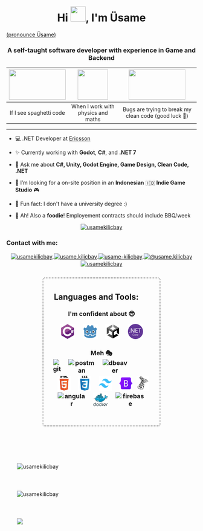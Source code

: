 <h1 align="center">Hi <img src="https://raw.githubusercontent.com/MartinHeinz/MartinHeinz/master/wave.gif" width="40px" height="40px" />, I'm Üsame </h1>

[(pronounce Üsame)](https://drive.google.com/file/d/1fFIVoylwxUhcrxc8uFCabuRK4Yu5f0Fz/view?usp=drive_link)

<h3 align="center">A self-taught software developer with experience in Game and Backend</h3>

| <img src="https://media.tenor.com/EXBaKnJud_AAAAAd/leorio-hxh.gif" width="150px" height="80px" /> | <img src="https://media.tenor.com/Rha6TlXId_oAAAAd/gon-freecss-wondering.gif" width="80px" height="80px" /> | <img src="https://media.tenor.com/WP2fTVOkNlIAAAAd/hunter-x-hunter-netero.gif" width="150px" height="80px" /> |
| :-----------------------------------------------------------------------------------------------: | :---------------------------------------------------------------------------------------------------------: | :-----------------------------------------------------------------------------------------------------------: |
|                                      If I see spaghetti code                                      |                                     When I work with physics and maths                                      |                             Bugs are trying to break my clean code (good luck 🥱)                             |

---

- 💻 .NET Developer at [Ericsson](https://www.ericsson.com/en)

- ✨ Currently working with **Godot**, **C#**, and **.NET 7**

- 💬 Ask me about **C#, Unity, Godot Engine, Game Design, Clean Code, .NET**

- 🧐 I’m looking for a on-site position in an **Indonesian** 🇮🇩 **Indie Game Studio** 🎮

- 🐧 Fun fact: I don't have a university degree :)

- 🍕 Ah! Also a **foodie**! Employement contracts should include BBQ/week

<!-- <p align="left">
  <img src="https://komarev.com/ghpvc/?username=usamekilicbay&label=Profile%20views&color=0e75b6&style=flat" alt="usamekilicbay" />
</p> -->

<p align="center">
  <a href="https://github.com/ryo-ma/github-profile-trophy">
    <img
      src="https://github-profile-trophy.vercel.app/?username=usamekilicbay&margin-w=10&column=3&theme=onedark&title=MultiLanguage,Commits,Repositories"
      alt="usamekilicbay"
    />
  </a>
</p>

<!-- ### Blogs posts -->
<!-- BLOG-POST-LIST:START -->
<!-- BLOG-POST-LIST:END -->

<h3 align="left">Contact with me:</h3>
<p align="center">
  <a href="https://linkedin.com/in/usamekilicbay" target="blank">
    <img align="center" src="https://raw.githubusercontent.com/rahuldkjain/github-profile-readme-generator/master/src/images/icons/Social/linked-in-alt.svg" alt="usamekilicbay"     height="30" width="30" />
  </a>
  <a href="mailto:usame.kilicbay@gmail.com" target="blank">
    <img align="center" src="https://icons-for-free.com/iconfiles/png/512/book+contact+contacts+email+gmail+square+icon-1320073244791218167.png" alt="usame.kilicbay" height="30" width="30" />
  </a>
  <a href="https://stackoverflow.com/users/usame-kilicbay" target="blank">
    <img align="center" src="https://raw.githubusercontent.com/rahuldkjain/github-profile-readme-generator/master/src/images/icons/Social/stack-overflow.svg" alt="usame-kilicbay" height="30" width="30" />
  </a>
  <a href="https://medium.com/@usame.kilicbay" target="blank">
    <img align="center" src="https://raw.githubusercontent.com/rahuldkjain/github-profile-readme-generator/master/src/images/icons/Social/medium.svg" alt="@usame.kilicbay"           height="30" width="30" />
  </a>
  <a href="https://www.leetcode.com/usamekilicbay" target="blank">
    <img align="center" src="https://raw.githubusercontent.com/rahuldkjain/github-profile-readme-generator/master/src/images/icons/Social/leet-code.svg" alt="usamekilicbay"         height="30" width="30" />
  </a>
</p>

<div style="display: flex; justify-content: center">
  <div
    style="
      display: inline-block;
      width: 50%;
      margin: 1em 0 5em;
      padding: 0.5em 2em 2em;
      border: 2px dotted gray;
      border-radius: 5px;
    "
  >
    <h2 align="left">Languages and Tools:</h2>
    <div>
      <h3 style="text-align: center">I'm confident about 😎</h3>
      <div style="display: flex; flex-direction: row; justify-content: center">
        <a
          href="https://docs.microsoft.com/en-us/dotnet/csharp/"
          style="margin: 0px 10px; text-decoration: none"
          target="_blank"
          rel="noreferrer"
        >
          <img
            src="https://raw.githubusercontent.com/devicons/devicon/master/icons/csharp/csharp-original.svg"
            alt="csharp"
            width="40"
            height="40"
          />
        </a>
         <a
          href="https://godotengine.org/"
          style="margin: 0px 10px; text-decoration: none"
          target="_blank"
          rel="noreferrer"
        >
          <img
            src="https://raw.githubusercontent.com/devicons/devicon/master/icons/godot/godot-original.svg"
            alt="godotengine"
            width="40"
            height="40"
          />
        </a>
        <a
          href="https://unity.com/"
          style="margin: 0px 10px; text-decoration: none"
          target="_blank"
          rel="noreferrer"
        >
          <img
            src="https://raw.githubusercontent.com/devicons/devicon/master/icons/unity/unity-original.svg"
            alt="unity"
            width="40"
            height="40"
          />
        </a>
        <a
          href="https://dotnet.microsoft.com/"
          style="margin: 0px 10px; text-decoration: none"
          target="_blank"
          rel="noreferrer"
        >
          <img
            src="https://raw.githubusercontent.com/devicons/devicon/master/icons/dotnetcore/dotnetcore-original.svg"
            alt="dotnetcore"
            width="40"
            height="40"
          />
        </a>
      </div>
    </div>
    <div>
      <h3 style="text-align: center">Meh 🎭
      <div style="display: flex; flex-direction: row; justify-content: center">
      <a
          href="https://git-scm.com/"
          style="margin: 0px 10px; text-decoration: none"
          target="_blank"
          rel="noreferrer"
        >
          <img
            src="https://www.vectorlogo.zone/logos/git-scm/git-scm-icon.svg"
            alt="git"
            width="40"
            height="40"
          />
        </a>
        <a
          href="https://postman.com"
          style="margin: 0px 10px; text-decoration: none"
          target="_blank"
          rel="noreferrer"
        >
          <img
            src="https://www.vectorlogo.zone/logos/getpostman/getpostman-icon.svg"
            alt="postman"
            width="40"
            height="40"
          />
        </a>
         <a
          href="https://dbeaver.io"
          style="margin: 0px 10px; text-decoration: none"
          target="_blank"
          rel="noreferrer"
        >
          <img
            src="https://dbeaver.io/wp-content/uploads/2015/09/beaver-head.png"
            alt="dbeaver"
            width="40"
            height="40"
          />
        </a>
        <a
          href="https://postgresql.com"
          style="margin: 0px 10px; text-decoration: none"
          target="_blank"
          rel="noreferrer"
        >
          <img
            src="https://raw.githubusercontent.com/devicons/devicon/master/icons/postgresql/postgresql-original.svg"
            alt="postgres"
            width="40"
            height="40"
          />
        </a>
       <a
          href="https://developer.mozilla.org/en-US/docs/Web/JavaScript"
          style="margin: 0px 10px; text-decoration: none"
          target="_blank"
          rel="noreferrer"
        >
          <img
            src="https://raw.githubusercontent.com/devicons/devicon/master/icons/javascript/javascript-original.svg"
            alt="javascript"
            width="40"
            height="40"
          />
        </a>
        <a
          href="https://www.typescriptlang.org/"
          style="margin: 0px 10px; text-decoration: none"
          target="_blank"
          rel="noreferrer"
        >
          <img
            src="https://raw.githubusercontent.com/devicons/devicon/master/icons/typescript/typescript-original.svg"
            alt="typescript"
            width="40"
            height="40"
          />
        </a>
      </div>
      <div style="display: flex; flex-direction: row; justify-content: center">
      <a
          href="https://www.w3.org/html/"
          style="margin: 0px 10px; text-decoration: none"
          target="_blank"
          rel="noreferrer"
        >
          <img
            src="https://raw.githubusercontent.com/devicons/devicon/master/icons/html5/html5-original-wordmark.svg"
            alt="html5"
            width="40"
            height="40"
          />
        </a>
         <a
          href="https://www.w3schools.com/css/"
          style="margin: 0px 10px; text-decoration: none"
          target="_blank"
          rel="noreferrer"
        >
          <img
            src="https://raw.githubusercontent.com/devicons/devicon/master/icons/css3/css3-original-wordmark.svg"
            alt="css3"
            width="40"
            height="40"
          />
        </a>
        <a
          href="https://tailwindcss.com//"
          style="margin: 0px 10px; text-decoration: none"
          target="_blank"
          rel="noreferrer"
        >
          <img
            src="https://raw.githubusercontent.com/devicons/devicon/master/icons/tailwindcss/tailwindcss-plain.svg"
            alt="tailwindcss"
            width="40"
            height="40"
          />
        </a>
        <a
          href="https://getbootstrap.com"
          style="margin: 0px 10px; text-decoration: none"
          target="_blank"
          rel="noreferrer"
        >
          <img
            src="https://raw.githubusercontent.com/devicons/devicon/master/icons/bootstrap/bootstrap-original.svg"
            alt="bootstrap"
            width="40"
            height="40"
          />
        </a>
        <a
          href="https://www.microsoft.com/en-us/sql-server"
          target="_blank"
          rel="noreferrer"
        >
          <img
            src="https://raw.githubusercontent.com/devicons/devicon/master/icons/microsoftsqlserver/microsoftsqlserver-plain.svg"
            alt="mssql"
            width="40"
            height="40"
          />
        </a>
      </div>
      <div style="display: flex; flex-direction: row; justify-content: center">
        <a
          href="https://angular.io"
          style="margin: 0px 10px; text-decoration: none"
          target="_blank"
          rel="noreferrer"
        >
          <img
            src="https://angular.io/assets/images/logos/angular/angular.svg"
            alt="angular"
            width="40"
            height="40"
          />
        </a>
        <a
          href="https://www.docker.com/"
          style="margin: 0px 10px; text-decoration: none"
          target="_blank"
          rel="noreferrer"
        >
          <img
            src="https://raw.githubusercontent.com/devicons/devicon/master/icons/docker/docker-original-wordmark.svg"
            alt="docker"
            width="40"
            height="40"
          />
        </a>
        <a
          href="https://firebase.google.com/"
          style="margin: 0px 10px; text-decoration: none"
          target="_blank"
          rel="noreferrer"
        >
          <img
            src="https://www.vectorlogo.zone/logos/firebase/firebase-icon.svg"
            alt="firebase"
            width="40"
            height="40"
          />
        </a>
      </div>
      </div>
    </div>
</div>

<div style="display: flex; flex-direction: column">
  <img
    style="margin: 2em"
    src="https://github-readme-stats.vercel.app/api/top-langs?username=usamekilicbay&show_icons=true&locale=en&layout=compact"
    alt="usamekilicbay"
  />
  <img
    style="margin: 2em"
    src="https://github-readme-streak-stats.herokuapp.com/?user=usamekilicbay&"
    alt="usamekilicbay"
  />
  <img
    style="margin: 2em"
    src="https://github-readme-stats-steel-gamma.vercel.app/api?username=usamekilicbay&count_private=true&show_icons=true&theme=radical"
  />
</div>
<!--
**usamekilicbay/usamekilicbay** is a ✨ _special_ ✨ repository because its `README.md` (this file) appears on your GitHub profile.

Here are some ideas to get you started:

- 🔭 I’m currently working on ...
- 🌱 I’m currently learning ...
- 👯 I’m looking to collaborate on ...
- 🤔 I’m looking for help with ...
- 💬 Ask me about ...
- 📫 How to reach me: ...
- 😄 Pronouns: ...
- ⚡ Fun fact: ...
  -->
